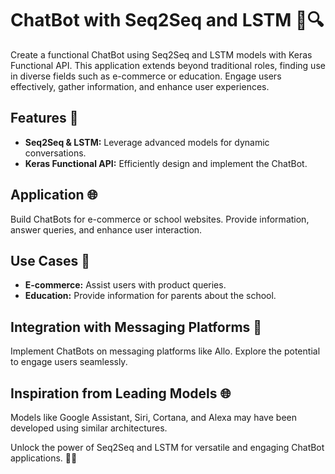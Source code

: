 # ChatBot with Seq2Seq and LSTM 🤖🔍

Create a functional ChatBot using Seq2Seq and LSTM models with Keras Functional API. This application extends beyond traditional roles, finding use in diverse fields such as e-commerce or education. Engage users effectively, gather information, and enhance user experiences.

## Features 🚀

- **Seq2Seq & LSTM:** Leverage advanced models for dynamic conversations.
- **Keras Functional API:** Efficiently design and implement the ChatBot.

## Application 🌐

Build ChatBots for e-commerce or school websites. Provide information, answer queries, and enhance user interaction.

## Use Cases 🌟

- **E-commerce:** Assist users with product queries.
- **Education:** Provide information for parents about the school.

## Integration with Messaging Platforms 💬

Implement ChatBots on messaging platforms like Allo. Explore the potential to engage users seamlessly.

## Inspiration from Leading Models 🌐

Models like Google Assistant, Siri, Cortana, and Alexa may have been developed using similar architectures.

Unlock the power of Seq2Seq and LSTM for versatile and engaging ChatBot applications. 🤖💬
